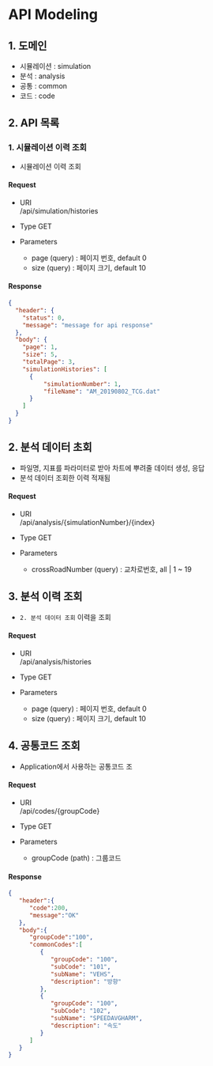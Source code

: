 # API Modeling
## 1. 도메인
- 시뮬레이션 : simulation
- 분석 : analysis
- 공통 : common
- 코드 : code

## 2. API 목록
### 1. 시뮬레이션 이력 조회
- 시뮬레이션 이력 조회
#### Request
- URI    
    /api/simulation/histories

- Type
    GET

- Parameters
    - page (query) : 페이지 번호, default 0
    - size (query) : 페이지 크기, default 10

#### Response
```json
{
  "header": {
    "status": 0,
    "message": "message for api response"
  },
  "body": {
    "page": 1,
    "size": 5,
    "totalPage": 3,
    "simulationHistories": [
      {
          "simulationNumber": 1,
          "fileName": "AM_20190802_TCG.dat"
      }
    ]
  }
}
```
## 2. 분석 데이터 초회
- 파일명, 지표를 파라미터로 받아 차트에 뿌려줄 데이터 생성, 응답
- 분석 데이터 조회한 이력 적재됨
#### Request
- URI    
    /api/analysis/{simulationNumber}/{index}

- Type
    GET

- Parameters
    - crossRoadNumber (query) : 교차로번호, all | 1 ~ 19

## 3. 분석 이력 조회
- `2. 분석 데이터 조회` 이력을 조회
#### Request
- URI    
    /api/analysis/histories

- Type
    GET

- Parameters
    - page (query) : 페이지 번호, default 0
    - size (query) : 페이지 크기, default 10

## 4. 공통코드 조회
- Application에서 사용하는 공통코드 조
#### Request
- URI    
    /api/codes/{groupCode}

- Type
    GET

- Parameters
    - groupCode (path) : 그룹코드

#### Response
```json
{
   "header":{
      "code":200,
      "message":"OK"
   },
   "body":{
      "groupCode":"100",
      "commonCodes":[
         {
            "groupCode": "100",
            "subCode": "101",
            "subName": "VEHS",
            "description": "방향"
         },
         {
            "groupCode": "100",
            "subCode": "102",
            "subName": "SPEEDAVGHARM",
            "description": "속도"
         }
      ]
   }
}
```